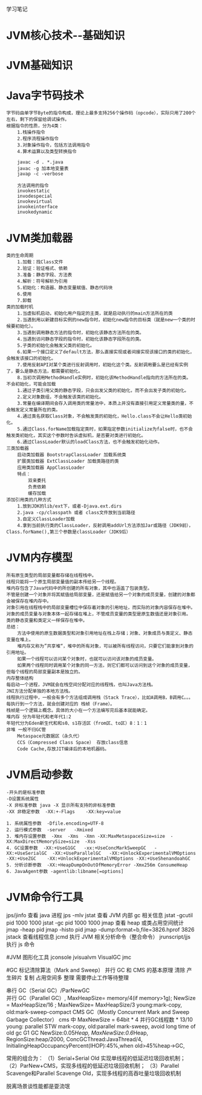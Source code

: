学习笔记
# JVM核心技术--基础知识 
# JVM基础知识 
# Java字节码技术 
	字节码由单字节Byte的指令构成，理论上最多支持256个操作码（opcode），实际只用了200个左右，剩下的保留给调试操作。
	根据指令的性质，分为4类：
		1.栈操作指令
		2.程序流程操作指令
		3.对象操作指令，包括方法调用指令
		4.算术运算以及类型转换指令
	
		javac -d . *.java
		javac -g 加本地变量表
		javap -c -verbose
		
		方法调用的指令
		invokestatic
		invodespecial
		invokevirtual
		invokeinterface
		invokedynamic
		
# JVM类加载器 
	类的生命周期
		1.加载：找Class文件
		2.验证：验证格式、依赖
		3.准备：静态字段、方法表
		4.解析：符号解析为引用
		5.初始化：构造器、静态变量赋值、静态代码块
		6.使用
		7.卸载
	类的加载时机
		1.当虚拟机启动，初始化用户指定的主类，就是启动执行的main方法所在的类
		2.当遇到用以新建目标实例的new指令时，初始化new指令的目标类（就是new一个类的时候要初始化）。
		3.当遇到调用静态方法的指令时，初始化该静态方法所在的类。
		4.当遇到访问静态字段的指令时，初始化该静态字段所在的类。
		5.子类的初始化会触发父类的初始化。
		6.如果一个接口定义了default方法，那么直接实现或者间接实现该接口的类的初始化，会触发该接口的初始化。
		7.使用反射API对某个类进行反射调用时，初始化这个类。反射调用要么是已经有实例了，要么是静态方法，都需要初始化。
		8.当初次调用MethodHandle实例时，初始化该MethodHandle指向的方法所在的类。
	不会初始化，可能会加载
		1.通过子类引用父类的静态字段，只会出发父类的初始化，而不会出发子类的初始化。
		2.定义对象数组，不会触发该类的初始化。
		3.常量在编译期间会存入调用类的常量池中，本质上并没有直接引用定义常量类的量，不会触发定义常量所在的类。
		4.通过类名获取Class对象，不会触发类的初始化，Hello.class不会让Hello类初始化。
		5.通过Class.forName加载指定类时，如果指定参数initialize为false时，也不会触发类初始化，其实这个参数时告诉虚拟机，是否要对类进行初始化。
		6.通过ClassLoader默认的loadClass方法，也不会触发初始化动作。
	三类加载器
		启动类加载器 BootstrapClassLoader 加载系统类
		扩展类加载器 ExtClassLoader 加载类路径的类
		应用类加载器 AppClassLoader 
		特点：
			双亲委托
			负责依赖
			缓存加载
	添加引用类的几种方式
		1.放到JDK的lib/ext下，或者-Djava.ext.dirs
		2.java -cp/classpath 或者 class文件放到当前路径
		3.自定义ClassLoader加载
		4.拿到当前执行类的ClassLoader，反射调用addUrl方法添加Jar或路径（JDK9前），Class.forName(),第三个参数是classLoader（JDK9后）
	
# JVM内存模型 
	所有原生类型的局部变量都存储在线程栈中。
	线程只能将一个原生局部变量值的副本传给另一个线程。
	堆内存包含了Java代码中的所创建的所有对象，其中也涵盖了包装类型。
	不管是创建一个对象并将其赋值给局部变量，还是赋值给另一个对象的成员变量，创建的对象都会被保存在堆内存中。
	对象引用在线程栈中的局部变量槽位中保存着对象的引用地址，而实际的对象内容保存在堆中。
	对象的成员变量与对象本体一起存储在堆上，不管成员变量的类型是原生数值还是对象引用。
	类的静态变量和类定义一样保存在堆中。
	总结：
		方法中使用的原生数据类型和对象引用地址在栈上存储；对象、对象成员与类定义、静态变量在堆上。
		堆内存又称为”共享堆“，堆中的所有对象，可以被所有线程访问，只要它们能拿到对象的引用地址。
		如果一个线程可以访问某个对象时，也就可以访问该对象的成员变量。
		如果两个线程同时调用某个对象的同一方法，则它们都可以访问到这个对象的成员变量，但每个线程的局部变量副本是独立的。
	内存整体结构
	每启动一个进程，JVM就会在栈空间分配对应的线程栈，也叫Java方法栈。
	JNI方法分配单独的本地方法栈。
	线程执行过程中，一般会有多个方法组成调用栈（Stack Trace），比如A调用B，B调用C。。。每执行到一个方法，就会创建对应的 栈帧（Frame）。
	栈帧是一个逻辑上概念。具体的大小在一个方法编写完后基本就能确定。
	堆内存 分为年轻代和老年代1:2
	年轻代分为Eden新生代和和s0、s1存活区（from区、to区）8：1：1
	非堆 一般不归GC管
		Metaspace元数据区（永久代）
		CCS（Compressed Class Space） 存放class信息
		Code Cache,存放JIT编译后的本地机器码。
	
# JVM启动参数 
	-开头的是标准参数
	-D设置系统属性
	-X 非标准参数 java -X 显示所有支持的非标准参数
	-XX 非稳定参数  -XX:+-Flags    -XX:key=value
	
	1. 系统属性参数  -Dfile.encoding=UTF-8
	2. 运行模式参数  -server   -Xmixed
	3. 堆内存设置参数  -Xmx  -Xms  -Xmn -XX:MaxMetaspaceSize=size  -XX:MaxDirectMemorySize=size  -Xss
	4. GC设置参数  -XX:+UseG1GC   -xx:+UseConcMarkSweepGC   -XX:+UseSerialGC  -XX:+UseParallelGC   -XX:+UnlockExperimentalVMOptions -XX:+UseZGC    -XX:+UnlockExperimentalVMOptions -XX:+UseShenandoahGC
	5. 分析诊断参数  -XX:+HeapDumpOnOutOfMemoryError -Xmx256m ConsumeHeap
	6. JavaAgent参数 -agentlib:libname[=options]
	
# JVM命令行工具
jps/jinfo 查看 java 进程      jps -mlv
jstat 查看 JVM 内部 gc 相关信息 jstat -gcutil pid 1000 1000    jstat -gc pid 1000 1000
jmap 查看 heap 或类占用空间统计 jmap -heap pid    jmap -histo pid   jmap -dump:format=b,file=3826.hprof 3826
jstack 查看线程信息
jcmd 执行 JVM 相关分析命令（整合命令）
jrunscript/jjs 执行 js 命令

#JVM 图形化工具 
 jconsole
 jvisualvm 
 VisualGC
 jmc
 
 #GC
 标记清除算法（Mark and Sweep） 并行 GC 和 CMS 的基本原理
	清除      产生碎片
	复制      占用空间多
	整理	  需要停止工作等待整理
	
 串行 GC（Serial GC）/ParNewGC    
 并行 GC（Parallel GC）, MaxHeapSize= memory/4(if memory>1g); NewSize = MaxHeapSize/16 ; MaxNewSize= MaxHeapSize/3  young:mark-copy, old:mark-sweep-compact
 CMS GC（Mostly Concurrent Mark and Sweep Garbage Collector）  cms 中 MaxNewSize = 64bit * 4 并行GC线程数 * 13/10   young: parallel STW mark-copy, old:parallel mark-sweep,  avoid long time of old gc
 G1 GC NewSize:0.05*Heap, MaxNewSize:0.6*Heap, RegionSize:heap/2000, ConcGCThread:JavaThread/4, InitialingHeapOccupancyPercent(IHOP):45%,when old>45%heap->GC,  
 
 常用的组合为：
（1）Serial+Serial Old 实现单线程的低延迟垃圾回收机制；
（2）ParNew+CMS，实现多线程的低延迟垃圾回收机制；
（3）Parallel Scavenge和Parallel Scavenge Old，实现多线程的高吞吐量垃圾回收机制

脱离场景谈性能都是耍流氓
